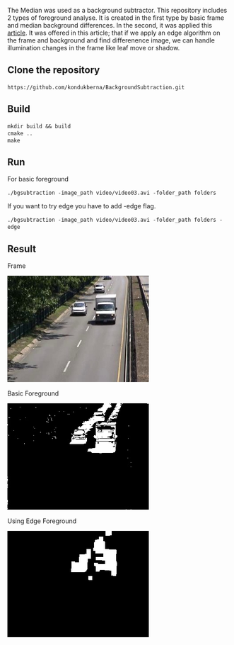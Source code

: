 The Median was used as a background subtractor. This repository includes 2 types of foreground analyse. It is created in the first type by basic frame and median background differences. In the second, it was applied this [article](https://www.ijcst.org/Volume6/Issue10/p2_6_10.pdf). It was offered in this article; that if we apply an edge algorithm on the frame and background and find differenence image, we can handle illumination changes in the frame like leaf move or shadow.

## Clone the repository
```
https://github.com/kondukberna/BackgroundSubtraction.git
```

## Build
```
mkdir build && build
cmake ..
make
```

## Run
For basic foreground
```
./bgsubtraction -image_path video/video03.avi -folder_path folders
```
If you want to try edge you have to add -edge flag.  
```
./bgsubtraction -image_path video/video03.avi -folder_path folders -edge
```

## Result

Frame

![](https://github.com/kondukberna/BackgroundSubtraction/blob/main/folders/Frame/233.jpg)

Basic Foreground

![](https://github.com/kondukberna/BackgroundSubtraction/blob/main/folders/FG/233.jpg)

Using Edge Foreground

![](https://github.com/kondukberna/BackgroundSubtraction/blob/main/folders/FG_Edge/233.jpg)
